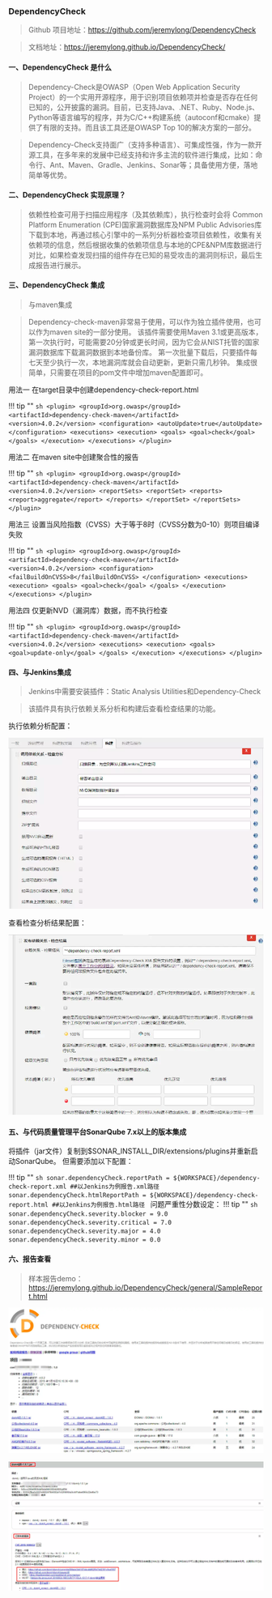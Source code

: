 
### DependencyCheck

> Github 项目地址：https://github.com/jeremylong/DependencyCheck
 
> 文档地址：https://jeremylong.github.io/DependencyCheck/

#### 一、DependencyCheck 是什么

> Dependency-Check是OWASP（Open Web Application Security Project）的一个实用开源程序，用于识别项目依赖项并检查是否存在任何已知的，公开披露的漏洞。目前，已支持Java、.NET、Ruby、Node.js、Python等语言编写的程序，并为C/C++构建系统（autoconf和cmake）提供了有限的支持。而且该工具还是OWASP Top 10的解决方案的一部分。

> Dependency-Check支持面广（支持多种语言）、可集成性强，作为一款开源工具，在多年来的发展中已经支持和许多主流的软件进行集成，比如：命令行、Ant、Maven、Gradle、Jenkins、Sonar等；具备使用方便，落地简单等优势。

#### 二、DependencyCheck 实现原理？

> 依赖性检查可用于扫描应用程序（及其依赖库），执行检查时会将 Common Platform Enumeration (CPE)国家漏洞数据库及NPM Public Advisories库下载到本地，再通过核心引擎中的一系列分析器检查项目依赖性，收集有关依赖项的信息，然后根据收集的依赖项信息与本地的CPE&NPM库数据进行对比，如果检查发现扫描的组件存在已知的易受攻击的漏洞则标识，最后生成报告进行展示。

#### 三、DependencyCheck 集成

> 与maven集成

> Dependency-check-maven非常易于使用，可以作为独立插件使用，也可以作为maven site的一部分使用。
> 该插件需要使用Maven 3.1或更高版本，第一次执行时，可能需要20分钟或更长时间，因为它会从NIST托管的国家漏洞数据库下载漏洞数据到本地备份库。
> 第一次批量下载后，只要插件每七天至少执行一次，本地漏洞库就会自动更新，更新只需几秒钟。
> 集成很简单，只需要在项目的pom文件中增加maven配置即可。

用法一 在target目录中创建dependency-check-report.html

!!! tip ""
    ```sh
        <plugin>
            <groupId>org.owasp</groupId>
            <artifactId>dependency-check-maven</artifactId>
            <version>4.0.2</version>
            <configuration>
                <autoUpdate>true</autoUpdate>
            </configuration>
            <executions>
                <execution>
                    <goals>
                        <goal>check</goal>
                    </goals>
                </execution>
            </executions>
        </plugin>
    ```

用法二 在maven site中创建聚合性的报告

!!! tip ""
    ```sh
        <plugin>
            <groupId>org.owasp</groupId>
            <artifactId>dependency-check-maven</artifactId>
            <version>4.0.2</version>
            <reportSets>
                <reportSet>
                    <reports>
                        <report>aggregate</report>
                    </reports>
                </reportSet>
            </reportSets>
        </plugin>
    ```

用法三 设置当风险指数（CVSS）大于等于8时（CVSS分数为0-10）则项目编译失败

!!! tip ""
    ```sh
        <plugin>
            <groupId>org.owasp</groupId>
            <artifactId>dependency-check-maven</artifactId>
            <version>4.0.2</version>
            <configuration>
                <failBuildOnCVSS>8</failBuildOnCVSS>
            </configuration>
            <executions>
                <execution>
                    <goals>
                        <goal>check</goal>
                    </goals>
                </execution>
            </executions>
        </plugin>
    ```

用法四 仅更新NVD（漏洞库）数据，而不执行检查

!!! tip ""
    ```sh
        <plugin>
            <groupId>org.owasp</groupId>
            <artifactId>dependency-check-maven</artifactId>
            <version>4.0.2</version>
            <executions>
                <execution>
                    <goals>
                        <goal>update-only</goal>
                    </goals>
                </execution>
            </executions>
        </plugin>
    ```

#### 四、与Jenkins集成

> Jenkins中需要安装插件：Static Analysis Utilities和Dependency-Check

> 该插件具有执行依赖关系分析和构建后查看检查结果的功能。

执行依赖分析配置：

![与Jenkins集成](../img/question/dependency1.png)

查看检查分析结果配置：

![与Jenkins集成](../img/question/dependency2.png)

#### 五、与代码质量管理平台SonarQube 7.x以上的版本集成

将插件（jar文件）复制到$SONAR_INSTALL_DIR/extensions/plugins并重新启动SonarQube。
但需要添加以下配置：

!!! tip ""
    ```sh
        sonar.dependencyCheck.reportPath = ${WORKSPACE}/dependency-check-report.xml
        ##以Jenkins为例报告.xml路径
        sonar.dependencyCheck.htmlReportPath = ${WORKSPACE}/dependency-check-report.html
        ##以Jenkins为例报告.html路径
    ```
问题严重性分数设定：
!!! tip ""
    ```sh
        sonar.dependencyCheck.severity.blocker = 9.0
        sonar.dependencyCheck.severity.critical = 7.0
        sonar.dependencyCheck.severity.major = 4.0
        sonar.dependencyCheck.severity.minor = 0.0
    ```

#### 六、报告查看

> 样本报告demo：https://jeremylong.github.io/DependencyCheck/general/SampleReport.html

![报告查看](../img/question/dependency3.png)

![报告查看](../img/question/dependency4.png)
